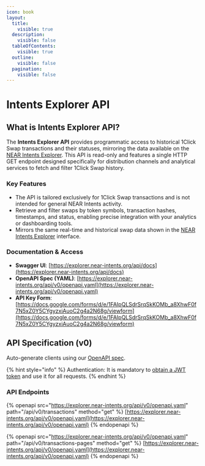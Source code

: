 ```yaml
---
icon: book
layout:
  title:
    visible: true
  description:
    visible: false
  tableOfContents:
    visible: true
  outline:
    visible: false
  pagination:
    visible: false
---
```


# Intents Explorer API

## What is Intents Explorer API?

The **Intents Explorer API** provides programmatic access to historical 1Click Swap transactions and their statuses, mirroring the data available on the [NEAR Intents Explorer](https://explorer.near-intents.org/). This API is read-only and features a single HTTP GET endpoint designed specifically for distribution channels and analytical services to fetch and filter 1Click Swap history.

### Key Features

- The API is tailored exclusively for 1Click Swap transactions and is not intended for general NEAR Intents activity.
- Retrieve and filter swaps by token symbols, transaction hashes, timestamps, and status, enabling precise integration with your analytics or dashboarding tools.
- Mirrors the same real-time and historical swap data shown in the [NEAR Intents Explorer](https://explorer.near-intents.org/) interface.

### Documentation & Access
- **Swagger UI**: [https://explorer.near-intents.org/api/docs](https://explorer.near-intents.org/api/docs)
- **OpenAPI Spec (YAML)**: [https://explorer.near-intents.org/api/v0/openapi.yaml](https://explorer.near-intents.org/api/v0/openapi.yaml)
- **API Key Form**: [https://docs.google.com/forms/d/e/1FAIpQLSdrSrqSkKOMb_a8XhwF0f7N5xZ0Y5CYgyzxiAuoC2g4a2N68g/viewform](https://docs.google.com/forms/d/e/1FAIpQLSdrSrqSkKOMb_a8XhwF0f7N5xZ0Y5CYgyzxiAuoC2g4a2N68g/viewform)

## API Specification (v0)

Auto-generate clients using our [OpenAPI spec](https://explorer.near-intents.org/api/v0/openapi.yaml).

{% hint style="info" %}
Authentication: It is mandatory to [obtain a JWT token](https://docs.google.com/forms/d/e/1FAIpQLSdrSrqSkKOMb_a8XhwF0f7N5xZ0Y5CYgyzxiAuoC2g4a2N68g/viewform) and use it for all requests.
{% endhint %}

### API Endpoints

{% openapi src="https://explorer.near-intents.org/api/v0/openapi.yaml" path="/api/v0/transactions" method="get" %}
[https://explorer.near-intents.org/api/v0/openapi.yaml](https://explorer.near-intents.org/api/v0/openapi.yaml)
{% endopenapi %}

{% openapi src="https://explorer.near-intents.org/api/v0/openapi.yaml" path="/api/v0/transactions-pages" method="get" %}
[https://explorer.near-intents.org/api/v0/openapi.yaml](https://explorer.near-intents.org/api/v0/openapi.yaml)
{% endopenapi %}
